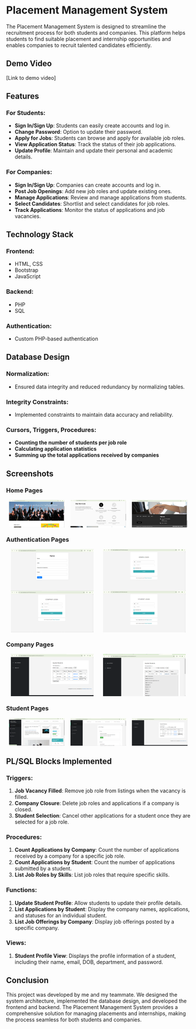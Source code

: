 # Placement Management System

The Placement Management System is designed to streamline the recruitment process for both students and companies. This platform helps students to find suitable placement and internship opportunities and enables companies to recruit talented candidates efficiently.

## Demo Video

[Link to demo video]

## Features

### For Students:
- **Sign In/Sign Up**: Students can easily create accounts and log in.
- **Change Password**: Option to update their password.
- **Apply for Jobs**: Students can browse and apply for available job roles.
- **View Application Status**: Track the status of their job applications.
- **Update Profile**: Maintain and update their personal and academic details.

### For Companies:
- **Sign In/Sign Up**: Companies can create accounts and log in.
- **Post Job Openings**: Add new job roles and update existing ones.
- **Manage Applications**: Review and manage applications from students.
- **Select Candidates**: Shortlist and select candidates for job roles.
- **Track Applications**: Monitor the status of applications and job vacancies.

## Technology Stack

### Frontend:
- HTML, CSS
- Bootstrap
- JavaScript

### Backend:
- PHP
- SQL

### Authentication:
- Custom PHP-based authentication

## Database Design

### Normalization:
- Ensured data integrity and reduced redundancy by normalizing tables.

### Integrity Constraints:
- Implemented constraints to maintain data accuracy and reliability.

### Cursors, Triggers, Procedures:
- **Counting the number of students per job role**
- **Calculating application statistics**
- **Summing up the total applications received by companies**

## Screenshots

### Home Pages
<div style="display: flex; justify-content: space-around;">
  <img src="Screenshots/home-1.png" alt="Index Page - Home 1" style="width: 30%;">
  <img src="Screenshots/home-3.png" alt="Index Page - Home 2" style="width: 30%;">
  <img src="Screenshots/home-2.png" alt="Index Page - Home 3" style="width: 30%;">
</div>

### Authentication Pages
<div style="display: flex; justify-content: space-around;">
  <img src="Screenshots/Signup.png" alt="Sign Up Page" style="width: 45%;">
  <img src="Screenshots/admin_login.png" alt="Admin Login Page" style="width: 45%;">
</div>
<div style="display: flex; justify-content: space-around;">
  <img src="Screenshots/company_login.png" alt="Company Login Page" style="width: 45%;">
  <img src="Screenshots/student_login.png" alt="Student Login Page" style="width: 45%;">
</div>

### Company Pages
<div style="display: flex; justify-content: space-around;">
  <img src="Screenshots/Student_applications.png" alt="Applications Page" style="width: 45%;">
  <img src="Screenshots/Student_details.png" alt="Student Details Page" style="width: 45%;">
</div>

### Student Pages
<div style="display: flex; justify-content: space-around;">
  <img src="Screenshots/student_dashboard.png" alt="Student Dashboard" style="width: 30%;">
  <img src="Screenshots/Company_listing.png" alt="Company Listing" style="width: 30%;">
  <img src="Screenshots/Applications_list.png" alt="Applied Jobs" style="width: 30%;">
</div>

## PL/SQL Blocks Implemented

### Triggers:
1. **Job Vacancy Filled**: Remove job role from listings when the vacancy is filled.
2. **Company Closure**: Delete job roles and applications if a company is closed.
3. **Student Selection**: Cancel other applications for a student once they are selected for a job role.

### Procedures:
1. **Count Applications by Company**: Count the number of applications received by a company for a specific job role.
2. **Count Applications by Student**: Count the number of applications submitted by a student.
3. **List Job Roles by Skills**: List job roles that require specific skills.

### Functions:
1. **Update Student Profile**: Allow students to update their profile details.
2. **List Applications by Student**: Display the company names, applications, and statuses for an individual student.
3. **List Job Offerings by Company**: Display job offerings posted by a specific company.

### Views:
1. **Student Profile View**: Displays the profile information of a student, including their name, email, DOB, department, and password.

## Conclusion

This project was developed by me and my teammate. We designed the system architecture, implemented the database design, and developed the frontend and backend. The Placement Management System provides a comprehensive solution for managing placements and internships, making the process seamless for both students and companies.
